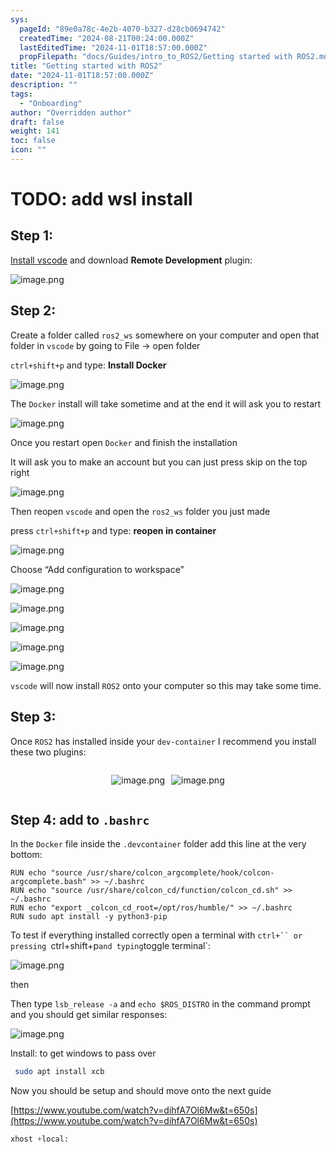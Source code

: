 ```yaml
---
sys:
  pageId: "89e0a78c-4e2b-4070-b327-d28cb0694742"
  createdTime: "2024-08-21T00:24:00.000Z"
  lastEditedTime: "2024-11-01T18:57:00.000Z"
  propFilepath: "docs/Guides/intro_to_ROS2/Getting started with ROS2.md"
title: "Getting started with ROS2"
date: "2024-11-01T18:57:00.000Z"
description: ""
tags:
  - "Onboarding"
author: "Overridden author"
draft: false
weight: 141
toc: false
icon: ""
---
```


# TODO: add wsl install

## Step 1:

[Install vscode](https://code.visualstudio.com/download) and download **Remote Development** plugin:

![image.png](https://prod-files-secure.s3.us-west-2.amazonaws.com/d518164a-d88e-44d1-a4ee-3adb3bd8bce0/efb52993-1881-4a40-b95e-6f020334f022/image.png?X-Amz-Algorithm=AWS4-HMAC-SHA256&X-Amz-Content-Sha256=UNSIGNED-PAYLOAD&X-Amz-Credential=ASIAZI2LB466VCZLE742%2F20250429%2Fus-west-2%2Fs3%2Faws4_request&X-Amz-Date=20250429T070950Z&X-Amz-Expires=3600&X-Amz-Security-Token=IQoJb3JpZ2luX2VjEO%2F%2F%2F%2F%2F%2F%2F%2F%2F%2F%2FwEaCXVzLXdlc3QtMiJIMEYCIQC3KuQC662wabr%2F9lE20fiJqlgwg9m4Ytuf9A%2BXTr2ijgIhAJnVsaMc14lLit4ku82bDzP4b0LNq6yQF3OjSuUSv6mKKogECIj%2F%2F%2F%2F%2F%2F%2F%2F%2F%2FwEQABoMNjM3NDIzMTgzODA1IgxPfeMH5f5qF92vG%2FMq3APFc1KUIGQ0KSXfNeJyHj39iosIacyZGk9CKi9zRjZ2IGMAAYeWdi5OtehCU%2F70p96Ty5bs2Mu6wKqytShf4JmBldLBAH06v9ZVLN1%2FjcSU3%2ByYExeM2FYk0%2FvjWTCClbxv89E220dhTQEsDdU%2B54rE5sfJKC%2BBbbIHCTvz8UUStSzZjRUUvwPBE6Rl%2BHuf5v6AubhuRBZrVwPiy5B%2BJuT0pBq%2FFKyD%2Fqs7UWR9mEk0oADOZ%2F5q2fbQ8PzQ3jM%2Fa%2BnstECExgGzZcpZDF86xN9PnW6tse9xjnScB5cX2zc5bMRwS4LfljJN2Ox7GMdIlREcGGDK%2BQYGRJ2hkLCwI%2FC%2FzZPajrt4usa8WNI6SYBDrmxtom9pMnQWKgkqAwnvL5AxJZkPCCy7NutzSzhKXTJwiz8pjJndiaxIRA6iRT%2FhTjUj1FGzcYybxcOMoR0XHFxybXClGTV4rAeEEWXRgyyso4H6xSxmSxCWL4DXZitWzu5dneyzA8TYPc6pIi4ZhN2g1Gs6q3zrlOQg3YuXHmenSMl1%2BbLZDshbLeXc94CFAxRqZAXUPd2lU6xIeM9tqW2zSqrfpgEOz5P%2FKSPkMZBm%2BgBYOwSse3r1WzUhjtr8J756qTi14NhRAz4hkDDH7sHABjqkAe1HOQRtTBNb6YBtzZyLueHA8kIaSAVSAbs1Fmgvitd2Z8NTk0QJOI6Oo7na4jkdKozoCQFmj84OiZe4n8ubxEnFMTTXlNBZTPW5ghH7WaZKdYcoWIJ3wasLpQ1MpR7uaqC9JLj%2B0TIgclAPwxf23xSIWvse3qGxH8zjD9YGSOk1e%2Btl%2FKI2qn3HunO12A1Z0oCnifUInb8N9Xp5p6Z1TsRLUk4L&X-Amz-Signature=197f0f8559f6a2fffa8cb42f4a9a527d48dad2f712b702b449bd130fb50117d6&X-Amz-SignedHeaders=host&x-id=GetObject)

## Step 2:

Create a folder called `ros2_ws` somewhere on your computer and open that folder in `vscode` by going to File → open folder 

`ctrl+shift+p` and type: **Install Docker**

![image.png](https://prod-files-secure.s3.us-west-2.amazonaws.com/d518164a-d88e-44d1-a4ee-3adb3bd8bce0/2269dc0e-1cd5-47ff-bceb-c04ad9b2eab0/image.png?X-Amz-Algorithm=AWS4-HMAC-SHA256&X-Amz-Content-Sha256=UNSIGNED-PAYLOAD&X-Amz-Credential=ASIAZI2LB466VCZLE742%2F20250429%2Fus-west-2%2Fs3%2Faws4_request&X-Amz-Date=20250429T070950Z&X-Amz-Expires=3600&X-Amz-Security-Token=IQoJb3JpZ2luX2VjEO%2F%2F%2F%2F%2F%2F%2F%2F%2F%2F%2FwEaCXVzLXdlc3QtMiJIMEYCIQC3KuQC662wabr%2F9lE20fiJqlgwg9m4Ytuf9A%2BXTr2ijgIhAJnVsaMc14lLit4ku82bDzP4b0LNq6yQF3OjSuUSv6mKKogECIj%2F%2F%2F%2F%2F%2F%2F%2F%2F%2FwEQABoMNjM3NDIzMTgzODA1IgxPfeMH5f5qF92vG%2FMq3APFc1KUIGQ0KSXfNeJyHj39iosIacyZGk9CKi9zRjZ2IGMAAYeWdi5OtehCU%2F70p96Ty5bs2Mu6wKqytShf4JmBldLBAH06v9ZVLN1%2FjcSU3%2ByYExeM2FYk0%2FvjWTCClbxv89E220dhTQEsDdU%2B54rE5sfJKC%2BBbbIHCTvz8UUStSzZjRUUvwPBE6Rl%2BHuf5v6AubhuRBZrVwPiy5B%2BJuT0pBq%2FFKyD%2Fqs7UWR9mEk0oADOZ%2F5q2fbQ8PzQ3jM%2Fa%2BnstECExgGzZcpZDF86xN9PnW6tse9xjnScB5cX2zc5bMRwS4LfljJN2Ox7GMdIlREcGGDK%2BQYGRJ2hkLCwI%2FC%2FzZPajrt4usa8WNI6SYBDrmxtom9pMnQWKgkqAwnvL5AxJZkPCCy7NutzSzhKXTJwiz8pjJndiaxIRA6iRT%2FhTjUj1FGzcYybxcOMoR0XHFxybXClGTV4rAeEEWXRgyyso4H6xSxmSxCWL4DXZitWzu5dneyzA8TYPc6pIi4ZhN2g1Gs6q3zrlOQg3YuXHmenSMl1%2BbLZDshbLeXc94CFAxRqZAXUPd2lU6xIeM9tqW2zSqrfpgEOz5P%2FKSPkMZBm%2BgBYOwSse3r1WzUhjtr8J756qTi14NhRAz4hkDDH7sHABjqkAe1HOQRtTBNb6YBtzZyLueHA8kIaSAVSAbs1Fmgvitd2Z8NTk0QJOI6Oo7na4jkdKozoCQFmj84OiZe4n8ubxEnFMTTXlNBZTPW5ghH7WaZKdYcoWIJ3wasLpQ1MpR7uaqC9JLj%2B0TIgclAPwxf23xSIWvse3qGxH8zjD9YGSOk1e%2Btl%2FKI2qn3HunO12A1Z0oCnifUInb8N9Xp5p6Z1TsRLUk4L&X-Amz-Signature=80fadd606f660e2d4d35c525b807d93dce4304ff3f45435a6ae2bce13741164c&X-Amz-SignedHeaders=host&x-id=GetObject)

The `Docker` install will take sometime and at the end it will ask you to restart

![image.png](https://prod-files-secure.s3.us-west-2.amazonaws.com/d518164a-d88e-44d1-a4ee-3adb3bd8bce0/ed233f78-be33-4b1f-b89c-9c346c0e961e/image.png?X-Amz-Algorithm=AWS4-HMAC-SHA256&X-Amz-Content-Sha256=UNSIGNED-PAYLOAD&X-Amz-Credential=ASIAZI2LB466VCZLE742%2F20250429%2Fus-west-2%2Fs3%2Faws4_request&X-Amz-Date=20250429T070950Z&X-Amz-Expires=3600&X-Amz-Security-Token=IQoJb3JpZ2luX2VjEO%2F%2F%2F%2F%2F%2F%2F%2F%2F%2F%2FwEaCXVzLXdlc3QtMiJIMEYCIQC3KuQC662wabr%2F9lE20fiJqlgwg9m4Ytuf9A%2BXTr2ijgIhAJnVsaMc14lLit4ku82bDzP4b0LNq6yQF3OjSuUSv6mKKogECIj%2F%2F%2F%2F%2F%2F%2F%2F%2F%2FwEQABoMNjM3NDIzMTgzODA1IgxPfeMH5f5qF92vG%2FMq3APFc1KUIGQ0KSXfNeJyHj39iosIacyZGk9CKi9zRjZ2IGMAAYeWdi5OtehCU%2F70p96Ty5bs2Mu6wKqytShf4JmBldLBAH06v9ZVLN1%2FjcSU3%2ByYExeM2FYk0%2FvjWTCClbxv89E220dhTQEsDdU%2B54rE5sfJKC%2BBbbIHCTvz8UUStSzZjRUUvwPBE6Rl%2BHuf5v6AubhuRBZrVwPiy5B%2BJuT0pBq%2FFKyD%2Fqs7UWR9mEk0oADOZ%2F5q2fbQ8PzQ3jM%2Fa%2BnstECExgGzZcpZDF86xN9PnW6tse9xjnScB5cX2zc5bMRwS4LfljJN2Ox7GMdIlREcGGDK%2BQYGRJ2hkLCwI%2FC%2FzZPajrt4usa8WNI6SYBDrmxtom9pMnQWKgkqAwnvL5AxJZkPCCy7NutzSzhKXTJwiz8pjJndiaxIRA6iRT%2FhTjUj1FGzcYybxcOMoR0XHFxybXClGTV4rAeEEWXRgyyso4H6xSxmSxCWL4DXZitWzu5dneyzA8TYPc6pIi4ZhN2g1Gs6q3zrlOQg3YuXHmenSMl1%2BbLZDshbLeXc94CFAxRqZAXUPd2lU6xIeM9tqW2zSqrfpgEOz5P%2FKSPkMZBm%2BgBYOwSse3r1WzUhjtr8J756qTi14NhRAz4hkDDH7sHABjqkAe1HOQRtTBNb6YBtzZyLueHA8kIaSAVSAbs1Fmgvitd2Z8NTk0QJOI6Oo7na4jkdKozoCQFmj84OiZe4n8ubxEnFMTTXlNBZTPW5ghH7WaZKdYcoWIJ3wasLpQ1MpR7uaqC9JLj%2B0TIgclAPwxf23xSIWvse3qGxH8zjD9YGSOk1e%2Btl%2FKI2qn3HunO12A1Z0oCnifUInb8N9Xp5p6Z1TsRLUk4L&X-Amz-Signature=abd4927a624adfdaa299d53fdcd7418352a4525bbe3ad077a7cad7c1b0a0ed6c&X-Amz-SignedHeaders=host&x-id=GetObject)

Once you restart open `Docker` and finish the installation

It will ask you to make an account but you can just press skip on the top right

![image.png](https://prod-files-secure.s3.us-west-2.amazonaws.com/d518164a-d88e-44d1-a4ee-3adb3bd8bce0/21010ad9-1659-4fd9-9f59-9932a09b2a3d/image.png?X-Amz-Algorithm=AWS4-HMAC-SHA256&X-Amz-Content-Sha256=UNSIGNED-PAYLOAD&X-Amz-Credential=ASIAZI2LB466VCZLE742%2F20250429%2Fus-west-2%2Fs3%2Faws4_request&X-Amz-Date=20250429T070950Z&X-Amz-Expires=3600&X-Amz-Security-Token=IQoJb3JpZ2luX2VjEO%2F%2F%2F%2F%2F%2F%2F%2F%2F%2F%2FwEaCXVzLXdlc3QtMiJIMEYCIQC3KuQC662wabr%2F9lE20fiJqlgwg9m4Ytuf9A%2BXTr2ijgIhAJnVsaMc14lLit4ku82bDzP4b0LNq6yQF3OjSuUSv6mKKogECIj%2F%2F%2F%2F%2F%2F%2F%2F%2F%2FwEQABoMNjM3NDIzMTgzODA1IgxPfeMH5f5qF92vG%2FMq3APFc1KUIGQ0KSXfNeJyHj39iosIacyZGk9CKi9zRjZ2IGMAAYeWdi5OtehCU%2F70p96Ty5bs2Mu6wKqytShf4JmBldLBAH06v9ZVLN1%2FjcSU3%2ByYExeM2FYk0%2FvjWTCClbxv89E220dhTQEsDdU%2B54rE5sfJKC%2BBbbIHCTvz8UUStSzZjRUUvwPBE6Rl%2BHuf5v6AubhuRBZrVwPiy5B%2BJuT0pBq%2FFKyD%2Fqs7UWR9mEk0oADOZ%2F5q2fbQ8PzQ3jM%2Fa%2BnstECExgGzZcpZDF86xN9PnW6tse9xjnScB5cX2zc5bMRwS4LfljJN2Ox7GMdIlREcGGDK%2BQYGRJ2hkLCwI%2FC%2FzZPajrt4usa8WNI6SYBDrmxtom9pMnQWKgkqAwnvL5AxJZkPCCy7NutzSzhKXTJwiz8pjJndiaxIRA6iRT%2FhTjUj1FGzcYybxcOMoR0XHFxybXClGTV4rAeEEWXRgyyso4H6xSxmSxCWL4DXZitWzu5dneyzA8TYPc6pIi4ZhN2g1Gs6q3zrlOQg3YuXHmenSMl1%2BbLZDshbLeXc94CFAxRqZAXUPd2lU6xIeM9tqW2zSqrfpgEOz5P%2FKSPkMZBm%2BgBYOwSse3r1WzUhjtr8J756qTi14NhRAz4hkDDH7sHABjqkAe1HOQRtTBNb6YBtzZyLueHA8kIaSAVSAbs1Fmgvitd2Z8NTk0QJOI6Oo7na4jkdKozoCQFmj84OiZe4n8ubxEnFMTTXlNBZTPW5ghH7WaZKdYcoWIJ3wasLpQ1MpR7uaqC9JLj%2B0TIgclAPwxf23xSIWvse3qGxH8zjD9YGSOk1e%2Btl%2FKI2qn3HunO12A1Z0oCnifUInb8N9Xp5p6Z1TsRLUk4L&X-Amz-Signature=889b297ca2ab968769be890ab7f914ae5a9b4d467e293b64dcc007bf1bf38a8f&X-Amz-SignedHeaders=host&x-id=GetObject)

Then reopen `vscode` and open the `ros2_ws` folder you just made

press `ctrl+shift+p` and type: **reopen in container**

![image.png](https://prod-files-secure.s3.us-west-2.amazonaws.com/d518164a-d88e-44d1-a4ee-3adb3bd8bce0/4e93b8c2-41ad-488c-8095-c74205196118/image.png?X-Amz-Algorithm=AWS4-HMAC-SHA256&X-Amz-Content-Sha256=UNSIGNED-PAYLOAD&X-Amz-Credential=ASIAZI2LB466VCZLE742%2F20250429%2Fus-west-2%2Fs3%2Faws4_request&X-Amz-Date=20250429T070950Z&X-Amz-Expires=3600&X-Amz-Security-Token=IQoJb3JpZ2luX2VjEO%2F%2F%2F%2F%2F%2F%2F%2F%2F%2F%2FwEaCXVzLXdlc3QtMiJIMEYCIQC3KuQC662wabr%2F9lE20fiJqlgwg9m4Ytuf9A%2BXTr2ijgIhAJnVsaMc14lLit4ku82bDzP4b0LNq6yQF3OjSuUSv6mKKogECIj%2F%2F%2F%2F%2F%2F%2F%2F%2F%2FwEQABoMNjM3NDIzMTgzODA1IgxPfeMH5f5qF92vG%2FMq3APFc1KUIGQ0KSXfNeJyHj39iosIacyZGk9CKi9zRjZ2IGMAAYeWdi5OtehCU%2F70p96Ty5bs2Mu6wKqytShf4JmBldLBAH06v9ZVLN1%2FjcSU3%2ByYExeM2FYk0%2FvjWTCClbxv89E220dhTQEsDdU%2B54rE5sfJKC%2BBbbIHCTvz8UUStSzZjRUUvwPBE6Rl%2BHuf5v6AubhuRBZrVwPiy5B%2BJuT0pBq%2FFKyD%2Fqs7UWR9mEk0oADOZ%2F5q2fbQ8PzQ3jM%2Fa%2BnstECExgGzZcpZDF86xN9PnW6tse9xjnScB5cX2zc5bMRwS4LfljJN2Ox7GMdIlREcGGDK%2BQYGRJ2hkLCwI%2FC%2FzZPajrt4usa8WNI6SYBDrmxtom9pMnQWKgkqAwnvL5AxJZkPCCy7NutzSzhKXTJwiz8pjJndiaxIRA6iRT%2FhTjUj1FGzcYybxcOMoR0XHFxybXClGTV4rAeEEWXRgyyso4H6xSxmSxCWL4DXZitWzu5dneyzA8TYPc6pIi4ZhN2g1Gs6q3zrlOQg3YuXHmenSMl1%2BbLZDshbLeXc94CFAxRqZAXUPd2lU6xIeM9tqW2zSqrfpgEOz5P%2FKSPkMZBm%2BgBYOwSse3r1WzUhjtr8J756qTi14NhRAz4hkDDH7sHABjqkAe1HOQRtTBNb6YBtzZyLueHA8kIaSAVSAbs1Fmgvitd2Z8NTk0QJOI6Oo7na4jkdKozoCQFmj84OiZe4n8ubxEnFMTTXlNBZTPW5ghH7WaZKdYcoWIJ3wasLpQ1MpR7uaqC9JLj%2B0TIgclAPwxf23xSIWvse3qGxH8zjD9YGSOk1e%2Btl%2FKI2qn3HunO12A1Z0oCnifUInb8N9Xp5p6Z1TsRLUk4L&X-Amz-Signature=1ce3c877ae48be139332266e7d15495cc9b66396181797bb6cbcc3a7f8ed6e47&X-Amz-SignedHeaders=host&x-id=GetObject)

Choose “Add configuration to workspace”

![image.png](https://prod-files-secure.s3.us-west-2.amazonaws.com/d518164a-d88e-44d1-a4ee-3adb3bd8bce0/9560b282-5060-4989-ba37-97e7b2c22476/image.png?X-Amz-Algorithm=AWS4-HMAC-SHA256&X-Amz-Content-Sha256=UNSIGNED-PAYLOAD&X-Amz-Credential=ASIAZI2LB466VCZLE742%2F20250429%2Fus-west-2%2Fs3%2Faws4_request&X-Amz-Date=20250429T070950Z&X-Amz-Expires=3600&X-Amz-Security-Token=IQoJb3JpZ2luX2VjEO%2F%2F%2F%2F%2F%2F%2F%2F%2F%2F%2FwEaCXVzLXdlc3QtMiJIMEYCIQC3KuQC662wabr%2F9lE20fiJqlgwg9m4Ytuf9A%2BXTr2ijgIhAJnVsaMc14lLit4ku82bDzP4b0LNq6yQF3OjSuUSv6mKKogECIj%2F%2F%2F%2F%2F%2F%2F%2F%2F%2FwEQABoMNjM3NDIzMTgzODA1IgxPfeMH5f5qF92vG%2FMq3APFc1KUIGQ0KSXfNeJyHj39iosIacyZGk9CKi9zRjZ2IGMAAYeWdi5OtehCU%2F70p96Ty5bs2Mu6wKqytShf4JmBldLBAH06v9ZVLN1%2FjcSU3%2ByYExeM2FYk0%2FvjWTCClbxv89E220dhTQEsDdU%2B54rE5sfJKC%2BBbbIHCTvz8UUStSzZjRUUvwPBE6Rl%2BHuf5v6AubhuRBZrVwPiy5B%2BJuT0pBq%2FFKyD%2Fqs7UWR9mEk0oADOZ%2F5q2fbQ8PzQ3jM%2Fa%2BnstECExgGzZcpZDF86xN9PnW6tse9xjnScB5cX2zc5bMRwS4LfljJN2Ox7GMdIlREcGGDK%2BQYGRJ2hkLCwI%2FC%2FzZPajrt4usa8WNI6SYBDrmxtom9pMnQWKgkqAwnvL5AxJZkPCCy7NutzSzhKXTJwiz8pjJndiaxIRA6iRT%2FhTjUj1FGzcYybxcOMoR0XHFxybXClGTV4rAeEEWXRgyyso4H6xSxmSxCWL4DXZitWzu5dneyzA8TYPc6pIi4ZhN2g1Gs6q3zrlOQg3YuXHmenSMl1%2BbLZDshbLeXc94CFAxRqZAXUPd2lU6xIeM9tqW2zSqrfpgEOz5P%2FKSPkMZBm%2BgBYOwSse3r1WzUhjtr8J756qTi14NhRAz4hkDDH7sHABjqkAe1HOQRtTBNb6YBtzZyLueHA8kIaSAVSAbs1Fmgvitd2Z8NTk0QJOI6Oo7na4jkdKozoCQFmj84OiZe4n8ubxEnFMTTXlNBZTPW5ghH7WaZKdYcoWIJ3wasLpQ1MpR7uaqC9JLj%2B0TIgclAPwxf23xSIWvse3qGxH8zjD9YGSOk1e%2Btl%2FKI2qn3HunO12A1Z0oCnifUInb8N9Xp5p6Z1TsRLUk4L&X-Amz-Signature=5195629493182c22320e4551dca5df892438d4bdee8535b025e269079b1f7b86&X-Amz-SignedHeaders=host&x-id=GetObject)

![image.png](https://prod-files-secure.s3.us-west-2.amazonaws.com/d518164a-d88e-44d1-a4ee-3adb3bd8bce0/2ee63f81-886b-48e8-a553-dc6e5eac99e4/image.png?X-Amz-Algorithm=AWS4-HMAC-SHA256&X-Amz-Content-Sha256=UNSIGNED-PAYLOAD&X-Amz-Credential=ASIAZI2LB466VCZLE742%2F20250429%2Fus-west-2%2Fs3%2Faws4_request&X-Amz-Date=20250429T070950Z&X-Amz-Expires=3600&X-Amz-Security-Token=IQoJb3JpZ2luX2VjEO%2F%2F%2F%2F%2F%2F%2F%2F%2F%2F%2FwEaCXVzLXdlc3QtMiJIMEYCIQC3KuQC662wabr%2F9lE20fiJqlgwg9m4Ytuf9A%2BXTr2ijgIhAJnVsaMc14lLit4ku82bDzP4b0LNq6yQF3OjSuUSv6mKKogECIj%2F%2F%2F%2F%2F%2F%2F%2F%2F%2FwEQABoMNjM3NDIzMTgzODA1IgxPfeMH5f5qF92vG%2FMq3APFc1KUIGQ0KSXfNeJyHj39iosIacyZGk9CKi9zRjZ2IGMAAYeWdi5OtehCU%2F70p96Ty5bs2Mu6wKqytShf4JmBldLBAH06v9ZVLN1%2FjcSU3%2ByYExeM2FYk0%2FvjWTCClbxv89E220dhTQEsDdU%2B54rE5sfJKC%2BBbbIHCTvz8UUStSzZjRUUvwPBE6Rl%2BHuf5v6AubhuRBZrVwPiy5B%2BJuT0pBq%2FFKyD%2Fqs7UWR9mEk0oADOZ%2F5q2fbQ8PzQ3jM%2Fa%2BnstECExgGzZcpZDF86xN9PnW6tse9xjnScB5cX2zc5bMRwS4LfljJN2Ox7GMdIlREcGGDK%2BQYGRJ2hkLCwI%2FC%2FzZPajrt4usa8WNI6SYBDrmxtom9pMnQWKgkqAwnvL5AxJZkPCCy7NutzSzhKXTJwiz8pjJndiaxIRA6iRT%2FhTjUj1FGzcYybxcOMoR0XHFxybXClGTV4rAeEEWXRgyyso4H6xSxmSxCWL4DXZitWzu5dneyzA8TYPc6pIi4ZhN2g1Gs6q3zrlOQg3YuXHmenSMl1%2BbLZDshbLeXc94CFAxRqZAXUPd2lU6xIeM9tqW2zSqrfpgEOz5P%2FKSPkMZBm%2BgBYOwSse3r1WzUhjtr8J756qTi14NhRAz4hkDDH7sHABjqkAe1HOQRtTBNb6YBtzZyLueHA8kIaSAVSAbs1Fmgvitd2Z8NTk0QJOI6Oo7na4jkdKozoCQFmj84OiZe4n8ubxEnFMTTXlNBZTPW5ghH7WaZKdYcoWIJ3wasLpQ1MpR7uaqC9JLj%2B0TIgclAPwxf23xSIWvse3qGxH8zjD9YGSOk1e%2Btl%2FKI2qn3HunO12A1Z0oCnifUInb8N9Xp5p6Z1TsRLUk4L&X-Amz-Signature=8464647a0696142c6c092c4ada4eb8968a1dd4cdf80d58419a4c3e4f74a717e7&X-Amz-SignedHeaders=host&x-id=GetObject)

![image.png](https://prod-files-secure.s3.us-west-2.amazonaws.com/d518164a-d88e-44d1-a4ee-3adb3bd8bce0/ae1580b2-b048-407e-aed9-b584224a7a04/image.png?X-Amz-Algorithm=AWS4-HMAC-SHA256&X-Amz-Content-Sha256=UNSIGNED-PAYLOAD&X-Amz-Credential=ASIAZI2LB466VCZLE742%2F20250429%2Fus-west-2%2Fs3%2Faws4_request&X-Amz-Date=20250429T070950Z&X-Amz-Expires=3600&X-Amz-Security-Token=IQoJb3JpZ2luX2VjEO%2F%2F%2F%2F%2F%2F%2F%2F%2F%2F%2FwEaCXVzLXdlc3QtMiJIMEYCIQC3KuQC662wabr%2F9lE20fiJqlgwg9m4Ytuf9A%2BXTr2ijgIhAJnVsaMc14lLit4ku82bDzP4b0LNq6yQF3OjSuUSv6mKKogECIj%2F%2F%2F%2F%2F%2F%2F%2F%2F%2FwEQABoMNjM3NDIzMTgzODA1IgxPfeMH5f5qF92vG%2FMq3APFc1KUIGQ0KSXfNeJyHj39iosIacyZGk9CKi9zRjZ2IGMAAYeWdi5OtehCU%2F70p96Ty5bs2Mu6wKqytShf4JmBldLBAH06v9ZVLN1%2FjcSU3%2ByYExeM2FYk0%2FvjWTCClbxv89E220dhTQEsDdU%2B54rE5sfJKC%2BBbbIHCTvz8UUStSzZjRUUvwPBE6Rl%2BHuf5v6AubhuRBZrVwPiy5B%2BJuT0pBq%2FFKyD%2Fqs7UWR9mEk0oADOZ%2F5q2fbQ8PzQ3jM%2Fa%2BnstECExgGzZcpZDF86xN9PnW6tse9xjnScB5cX2zc5bMRwS4LfljJN2Ox7GMdIlREcGGDK%2BQYGRJ2hkLCwI%2FC%2FzZPajrt4usa8WNI6SYBDrmxtom9pMnQWKgkqAwnvL5AxJZkPCCy7NutzSzhKXTJwiz8pjJndiaxIRA6iRT%2FhTjUj1FGzcYybxcOMoR0XHFxybXClGTV4rAeEEWXRgyyso4H6xSxmSxCWL4DXZitWzu5dneyzA8TYPc6pIi4ZhN2g1Gs6q3zrlOQg3YuXHmenSMl1%2BbLZDshbLeXc94CFAxRqZAXUPd2lU6xIeM9tqW2zSqrfpgEOz5P%2FKSPkMZBm%2BgBYOwSse3r1WzUhjtr8J756qTi14NhRAz4hkDDH7sHABjqkAe1HOQRtTBNb6YBtzZyLueHA8kIaSAVSAbs1Fmgvitd2Z8NTk0QJOI6Oo7na4jkdKozoCQFmj84OiZe4n8ubxEnFMTTXlNBZTPW5ghH7WaZKdYcoWIJ3wasLpQ1MpR7uaqC9JLj%2B0TIgclAPwxf23xSIWvse3qGxH8zjD9YGSOk1e%2Btl%2FKI2qn3HunO12A1Z0oCnifUInb8N9Xp5p6Z1TsRLUk4L&X-Amz-Signature=c1ab5abcc4c85516846590559688b201932b9c625457360e704885ad81a71e66&X-Amz-SignedHeaders=host&x-id=GetObject)

![image.png](https://prod-files-secure.s3.us-west-2.amazonaws.com/d518164a-d88e-44d1-a4ee-3adb3bd8bce0/53255b28-f75e-430f-b9e3-c0ac8577e42b/image.png?X-Amz-Algorithm=AWS4-HMAC-SHA256&X-Amz-Content-Sha256=UNSIGNED-PAYLOAD&X-Amz-Credential=ASIAZI2LB466VCZLE742%2F20250429%2Fus-west-2%2Fs3%2Faws4_request&X-Amz-Date=20250429T070950Z&X-Amz-Expires=3600&X-Amz-Security-Token=IQoJb3JpZ2luX2VjEO%2F%2F%2F%2F%2F%2F%2F%2F%2F%2F%2FwEaCXVzLXdlc3QtMiJIMEYCIQC3KuQC662wabr%2F9lE20fiJqlgwg9m4Ytuf9A%2BXTr2ijgIhAJnVsaMc14lLit4ku82bDzP4b0LNq6yQF3OjSuUSv6mKKogECIj%2F%2F%2F%2F%2F%2F%2F%2F%2F%2FwEQABoMNjM3NDIzMTgzODA1IgxPfeMH5f5qF92vG%2FMq3APFc1KUIGQ0KSXfNeJyHj39iosIacyZGk9CKi9zRjZ2IGMAAYeWdi5OtehCU%2F70p96Ty5bs2Mu6wKqytShf4JmBldLBAH06v9ZVLN1%2FjcSU3%2ByYExeM2FYk0%2FvjWTCClbxv89E220dhTQEsDdU%2B54rE5sfJKC%2BBbbIHCTvz8UUStSzZjRUUvwPBE6Rl%2BHuf5v6AubhuRBZrVwPiy5B%2BJuT0pBq%2FFKyD%2Fqs7UWR9mEk0oADOZ%2F5q2fbQ8PzQ3jM%2Fa%2BnstECExgGzZcpZDF86xN9PnW6tse9xjnScB5cX2zc5bMRwS4LfljJN2Ox7GMdIlREcGGDK%2BQYGRJ2hkLCwI%2FC%2FzZPajrt4usa8WNI6SYBDrmxtom9pMnQWKgkqAwnvL5AxJZkPCCy7NutzSzhKXTJwiz8pjJndiaxIRA6iRT%2FhTjUj1FGzcYybxcOMoR0XHFxybXClGTV4rAeEEWXRgyyso4H6xSxmSxCWL4DXZitWzu5dneyzA8TYPc6pIi4ZhN2g1Gs6q3zrlOQg3YuXHmenSMl1%2BbLZDshbLeXc94CFAxRqZAXUPd2lU6xIeM9tqW2zSqrfpgEOz5P%2FKSPkMZBm%2BgBYOwSse3r1WzUhjtr8J756qTi14NhRAz4hkDDH7sHABjqkAe1HOQRtTBNb6YBtzZyLueHA8kIaSAVSAbs1Fmgvitd2Z8NTk0QJOI6Oo7na4jkdKozoCQFmj84OiZe4n8ubxEnFMTTXlNBZTPW5ghH7WaZKdYcoWIJ3wasLpQ1MpR7uaqC9JLj%2B0TIgclAPwxf23xSIWvse3qGxH8zjD9YGSOk1e%2Btl%2FKI2qn3HunO12A1Z0oCnifUInb8N9Xp5p6Z1TsRLUk4L&X-Amz-Signature=3ef42b5a028f63c891f86c0f536ce14826da97d510d26d0ae737e5a42f0e9e4b&X-Amz-SignedHeaders=host&x-id=GetObject)

![image.png](https://prod-files-secure.s3.us-west-2.amazonaws.com/d518164a-d88e-44d1-a4ee-3adb3bd8bce0/7c562767-5af9-4ffb-97d1-327bcdf4ee00/image.png?X-Amz-Algorithm=AWS4-HMAC-SHA256&X-Amz-Content-Sha256=UNSIGNED-PAYLOAD&X-Amz-Credential=ASIAZI2LB466VCZLE742%2F20250429%2Fus-west-2%2Fs3%2Faws4_request&X-Amz-Date=20250429T070950Z&X-Amz-Expires=3600&X-Amz-Security-Token=IQoJb3JpZ2luX2VjEO%2F%2F%2F%2F%2F%2F%2F%2F%2F%2F%2FwEaCXVzLXdlc3QtMiJIMEYCIQC3KuQC662wabr%2F9lE20fiJqlgwg9m4Ytuf9A%2BXTr2ijgIhAJnVsaMc14lLit4ku82bDzP4b0LNq6yQF3OjSuUSv6mKKogECIj%2F%2F%2F%2F%2F%2F%2F%2F%2F%2FwEQABoMNjM3NDIzMTgzODA1IgxPfeMH5f5qF92vG%2FMq3APFc1KUIGQ0KSXfNeJyHj39iosIacyZGk9CKi9zRjZ2IGMAAYeWdi5OtehCU%2F70p96Ty5bs2Mu6wKqytShf4JmBldLBAH06v9ZVLN1%2FjcSU3%2ByYExeM2FYk0%2FvjWTCClbxv89E220dhTQEsDdU%2B54rE5sfJKC%2BBbbIHCTvz8UUStSzZjRUUvwPBE6Rl%2BHuf5v6AubhuRBZrVwPiy5B%2BJuT0pBq%2FFKyD%2Fqs7UWR9mEk0oADOZ%2F5q2fbQ8PzQ3jM%2Fa%2BnstECExgGzZcpZDF86xN9PnW6tse9xjnScB5cX2zc5bMRwS4LfljJN2Ox7GMdIlREcGGDK%2BQYGRJ2hkLCwI%2FC%2FzZPajrt4usa8WNI6SYBDrmxtom9pMnQWKgkqAwnvL5AxJZkPCCy7NutzSzhKXTJwiz8pjJndiaxIRA6iRT%2FhTjUj1FGzcYybxcOMoR0XHFxybXClGTV4rAeEEWXRgyyso4H6xSxmSxCWL4DXZitWzu5dneyzA8TYPc6pIi4ZhN2g1Gs6q3zrlOQg3YuXHmenSMl1%2BbLZDshbLeXc94CFAxRqZAXUPd2lU6xIeM9tqW2zSqrfpgEOz5P%2FKSPkMZBm%2BgBYOwSse3r1WzUhjtr8J756qTi14NhRAz4hkDDH7sHABjqkAe1HOQRtTBNb6YBtzZyLueHA8kIaSAVSAbs1Fmgvitd2Z8NTk0QJOI6Oo7na4jkdKozoCQFmj84OiZe4n8ubxEnFMTTXlNBZTPW5ghH7WaZKdYcoWIJ3wasLpQ1MpR7uaqC9JLj%2B0TIgclAPwxf23xSIWvse3qGxH8zjD9YGSOk1e%2Btl%2FKI2qn3HunO12A1Z0oCnifUInb8N9Xp5p6Z1TsRLUk4L&X-Amz-Signature=36c9e91ebb2d1d1fc51a7432d50ca63e0bc8d4ab5d060b4925f4ff5ab8219070&X-Amz-SignedHeaders=host&x-id=GetObject)

`vscode` will now install `ROS2` onto your computer so this may take some time.

## Step 3:

Once `ROS2` has installed inside your `dev-container` I recommend you install these two plugins:

<div style="display: flex;flex-direction: row; column-gap:10px; max-width: 630px;justify-content: center;">
<div>

![image.png](https://prod-files-secure.s3.us-west-2.amazonaws.com/d518164a-d88e-44d1-a4ee-3adb3bd8bce0/3fc3d550-5a54-4ba1-ba6b-faa01cdb7369/image.png?X-Amz-Algorithm=AWS4-HMAC-SHA256&X-Amz-Content-Sha256=UNSIGNED-PAYLOAD&X-Amz-Credential=ASIAZI2LB4663EAZFAEO%2F20250429%2Fus-west-2%2Fs3%2Faws4_request&X-Amz-Date=20250429T070952Z&X-Amz-Expires=3600&X-Amz-Security-Token=IQoJb3JpZ2luX2VjEO%2F%2F%2F%2F%2F%2F%2F%2F%2F%2F%2FwEaCXVzLXdlc3QtMiJGMEQCIFr%2BXc1CcqHaUZ%2BZ9PPdgYoEkArqfaW2%2FSehp6N%2Fs3S6AiBlpPiZpjC0OXs5Nhxbq7Sh49yl1cmAzublyP9v%2BjqstCqIBAiI%2F%2F%2F%2F%2F%2F%2F%2F%2F%2F8BEAAaDDYzNzQyMzE4MzgwNSIMmoKwuKiosIcitOCtKtwD%2FfnqOFWxADb2wBg4neao2FYU2asaMuvY6HOTT%2BG2PVmyL1JWGNyKpnHd5YfUCIuv7xf9Y1GMR%2Bjfi23mFVQhd9MIO6jv6FeeS6c0k57SPH7grwcj0iaxuGi83HQ1crbvQKcJyq3eszXbGPJy8udMCQ9KcOsKgYJ3Hs12qg1R9hf2eaevJSnUoiPA7cThmLoD2G4cjhcR4t41KksiDF1GhVigzNCKN5GaAwYPBfTIN%2FTANFAXKsA0BWl2tKI6%2FpD65SHJ%2B5J99I2WDrYFmXirNgLMvwXMpIPwmLM9ZjSo72y0BKilv2zJ6JGQwjKM9qrY1yIA3ZDar8vNU%2FgcyqLQqGkKgyOUUZYR1UijZVmWd9jW7V8w5lQQyZ68tZsZBKxa%2BtNhSXQcskaNsfIp3h0jmtGRpCGibNzZedqF2o8OYVmrHPemxgqwvTwkQ91%2BVJBpgkL4s4fbLJz2GbO9FY0OwpMUr8aeCt6oV5RPuLNVBknfpsDa6wEO2hp6bm6JYkWghoeV21If5lKD%2B92T0nlCYo2FZyOw%2BeXS2BM0Y311cS0d1OoHqoFVkoKj%2FoNyukU87fqMUb1ht82lgIGtOgBEX%2Bwun5tBarQSxhdUW072kMa1Dw2UeB8%2F%2FKZtZ2QwuO%2FBwAY6pgHxlrSG%2F6wj6r5UDVq5LLWobug1ODhXv82ln5IdMoP9YRAnzupRKaVrSbypyDsLfPBNPV9SmW8zLZePA9kufXsYWClO4%2BblyF2yz1f7stfiDBM7EHIJusdju1N7%2Bo6Y0Zvp6ZInIGc1Wn0%2B0Rqmus9jkkJTrSDB5YMOEcXtHseGHeIeIvMYDeiBvegjqLCnntMxh%2BW7WxWxliOsrzD7Zy%2BGXm1%2FBEyv&X-Amz-Signature=a034922fe97d5be95040df56607ee1e4b86cbb7d56be5f425ac2633d1b75e1ec&X-Amz-SignedHeaders=host&x-id=GetObject)

</div>
<div>

![image.png](https://prod-files-secure.s3.us-west-2.amazonaws.com/d518164a-d88e-44d1-a4ee-3adb3bd8bce0/d994cc66-13c2-4093-a5a3-f84cf4601a82/image.png?X-Amz-Algorithm=AWS4-HMAC-SHA256&X-Amz-Content-Sha256=UNSIGNED-PAYLOAD&X-Amz-Credential=ASIAZI2LB466ZVMGMVYZ%2F20250429%2Fus-west-2%2Fs3%2Faws4_request&X-Amz-Date=20250429T070952Z&X-Amz-Expires=3600&X-Amz-Security-Token=IQoJb3JpZ2luX2VjEO%2F%2F%2F%2F%2F%2F%2F%2F%2F%2F%2FwEaCXVzLXdlc3QtMiJHMEUCIBvj7d1LAnxBsaGkFdq2hkOGMropCJNpa3X%2FwKpsJFVRAiEA8JhkcOWJcy1NRgh8A38xl%2FTnP6Y%2BRWOQnGqhRpelzkYqiAQIiP%2F%2F%2F%2F%2F%2F%2F%2F%2F%2FARAAGgw2Mzc0MjMxODM4MDUiDNN9G557OAhzwCdEHyrcA9%2FMYVrzHXO7aw5fYKtyjX1VKIWURl2zlecAdW%2BdhRhZqvy0rwR4aLwDUFJ8%2B5EKKrpkZ2BUPGZkYn2Me0gGMURkb4r3oynriJL4s0PmIezyl%2Fikn8vMcWFYDvyBPcZmoBWnMt3FJleOWIb3t3oslX1ps3goxchTt%2F%2FXI9PGuBVK11cH6Rw9Rp8fVkINoO1883lnUUyVqpvSAUmlVf%2BsL%2BVSaJSqKzeQZOWxlZNXnZT6o9ImMG645Nq0NAUq1lycNaO7q166AP0245l%2BsRONRfPbJG4ZsuAZRZmD%2Fbu37gPPEoepiclmYXUQQ9WA99AFYjcKUBeTWSD0VRYF65u2gymO3FcOG3nWcvNfPsojqKKXOLPuFrRLlCkSmsWzQnVc9pAGRwrsaZ9i7ibbDn82Zhjo0HbII9889uUte3e0aEBMQUiVUlNaP5cVI%2BWZs6FKhDn%2FToCtrhcMkfbqyMMjF6bUmlQwFDfv6uCpXJaSWKCxLdAmNtcFvHgT%2Byez531qWwmqCPA%2BTGxfC5b5v5g8IXZjLNsYfS6cLAuvjyGKyu8q2pjt1SLIfRZ07ruVtTWXjBTB%2FhUj863mXJDjgNe5o%2Fw%2FvNDa1OW%2BHb%2Fu13GCvICxGLQcKdtXoHTYs2sfMM7twcAGOqUBBV%2FjYknuejiMsh7mDBFmhxAQnGIoRKeoylHXrWWlOJcTqC6W0G9m2D4wMc2NE2S27H7YMosc5KdszWmo8zdN1fFL9lPaCLTwwWdpsjWxbvB1tRtAFYCPXTvXZ%2BDVAz1C11z5WhM%2FbcSZOI5489s%2FnXuX2cvI5hXs6L8Dj%2F2J%2FfFPQ6qU5Q6%2BU5pBTh6R2%2FfVwp5tgjq8EKftCJdD1NL4Wgd%2BfgrY&X-Amz-Signature=964f417f2f20b93e789befad4baff312436065a7eed20edbcb8eaa2377d8a8b5&X-Amz-SignedHeaders=host&x-id=GetObject)

</div>
</div>

## Step 4: add to `.bashrc`

In the `Docker` file inside the `.devcontainer` folder add this line at the very bottom: 

```docker
RUN echo "source /usr/share/colcon_argcomplete/hook/colcon-argcomplete.bash" >> ~/.bashrc
RUN echo "source /usr/share/colcon_cd/function/colcon_cd.sh" >> ~/.bashrc
RUN echo "export _colcon_cd_root=/opt/ros/humble/" >> ~/.bashrc
RUN sudo apt install -y python3-pip 
```

To test if everything installed correctly open a terminal with `ctrl+`` or pressing `ctrl+shift+p` and typing `toggle terminal`:

![image.png](https://prod-files-secure.s3.us-west-2.amazonaws.com/d518164a-d88e-44d1-a4ee-3adb3bd8bce0/6a4943d8-b04e-4c02-9a58-775f3384d1a5/image.png?X-Amz-Algorithm=AWS4-HMAC-SHA256&X-Amz-Content-Sha256=UNSIGNED-PAYLOAD&X-Amz-Credential=ASIAZI2LB466VCZLE742%2F20250429%2Fus-west-2%2Fs3%2Faws4_request&X-Amz-Date=20250429T070950Z&X-Amz-Expires=3600&X-Amz-Security-Token=IQoJb3JpZ2luX2VjEO%2F%2F%2F%2F%2F%2F%2F%2F%2F%2F%2FwEaCXVzLXdlc3QtMiJIMEYCIQC3KuQC662wabr%2F9lE20fiJqlgwg9m4Ytuf9A%2BXTr2ijgIhAJnVsaMc14lLit4ku82bDzP4b0LNq6yQF3OjSuUSv6mKKogECIj%2F%2F%2F%2F%2F%2F%2F%2F%2F%2FwEQABoMNjM3NDIzMTgzODA1IgxPfeMH5f5qF92vG%2FMq3APFc1KUIGQ0KSXfNeJyHj39iosIacyZGk9CKi9zRjZ2IGMAAYeWdi5OtehCU%2F70p96Ty5bs2Mu6wKqytShf4JmBldLBAH06v9ZVLN1%2FjcSU3%2ByYExeM2FYk0%2FvjWTCClbxv89E220dhTQEsDdU%2B54rE5sfJKC%2BBbbIHCTvz8UUStSzZjRUUvwPBE6Rl%2BHuf5v6AubhuRBZrVwPiy5B%2BJuT0pBq%2FFKyD%2Fqs7UWR9mEk0oADOZ%2F5q2fbQ8PzQ3jM%2Fa%2BnstECExgGzZcpZDF86xN9PnW6tse9xjnScB5cX2zc5bMRwS4LfljJN2Ox7GMdIlREcGGDK%2BQYGRJ2hkLCwI%2FC%2FzZPajrt4usa8WNI6SYBDrmxtom9pMnQWKgkqAwnvL5AxJZkPCCy7NutzSzhKXTJwiz8pjJndiaxIRA6iRT%2FhTjUj1FGzcYybxcOMoR0XHFxybXClGTV4rAeEEWXRgyyso4H6xSxmSxCWL4DXZitWzu5dneyzA8TYPc6pIi4ZhN2g1Gs6q3zrlOQg3YuXHmenSMl1%2BbLZDshbLeXc94CFAxRqZAXUPd2lU6xIeM9tqW2zSqrfpgEOz5P%2FKSPkMZBm%2BgBYOwSse3r1WzUhjtr8J756qTi14NhRAz4hkDDH7sHABjqkAe1HOQRtTBNb6YBtzZyLueHA8kIaSAVSAbs1Fmgvitd2Z8NTk0QJOI6Oo7na4jkdKozoCQFmj84OiZe4n8ubxEnFMTTXlNBZTPW5ghH7WaZKdYcoWIJ3wasLpQ1MpR7uaqC9JLj%2B0TIgclAPwxf23xSIWvse3qGxH8zjD9YGSOk1e%2Btl%2FKI2qn3HunO12A1Z0oCnifUInb8N9Xp5p6Z1TsRLUk4L&X-Amz-Signature=2d1b786f2595488cb086a94e1c33813768a9ebdfa24a163215d0fd5c2d2b44f1&X-Amz-SignedHeaders=host&x-id=GetObject)

then 

Then type `lsb_release -a` and `echo $ROS_DISTRO` in the command prompt and you should get similar responses:

![image.png](https://prod-files-secure.s3.us-west-2.amazonaws.com/d518164a-d88e-44d1-a4ee-3adb3bd8bce0/3e635dec-a805-4e85-8b9e-d000e5b71a4e/image.png?X-Amz-Algorithm=AWS4-HMAC-SHA256&X-Amz-Content-Sha256=UNSIGNED-PAYLOAD&X-Amz-Credential=ASIAZI2LB466VCZLE742%2F20250429%2Fus-west-2%2Fs3%2Faws4_request&X-Amz-Date=20250429T070950Z&X-Amz-Expires=3600&X-Amz-Security-Token=IQoJb3JpZ2luX2VjEO%2F%2F%2F%2F%2F%2F%2F%2F%2F%2F%2FwEaCXVzLXdlc3QtMiJIMEYCIQC3KuQC662wabr%2F9lE20fiJqlgwg9m4Ytuf9A%2BXTr2ijgIhAJnVsaMc14lLit4ku82bDzP4b0LNq6yQF3OjSuUSv6mKKogECIj%2F%2F%2F%2F%2F%2F%2F%2F%2F%2FwEQABoMNjM3NDIzMTgzODA1IgxPfeMH5f5qF92vG%2FMq3APFc1KUIGQ0KSXfNeJyHj39iosIacyZGk9CKi9zRjZ2IGMAAYeWdi5OtehCU%2F70p96Ty5bs2Mu6wKqytShf4JmBldLBAH06v9ZVLN1%2FjcSU3%2ByYExeM2FYk0%2FvjWTCClbxv89E220dhTQEsDdU%2B54rE5sfJKC%2BBbbIHCTvz8UUStSzZjRUUvwPBE6Rl%2BHuf5v6AubhuRBZrVwPiy5B%2BJuT0pBq%2FFKyD%2Fqs7UWR9mEk0oADOZ%2F5q2fbQ8PzQ3jM%2Fa%2BnstECExgGzZcpZDF86xN9PnW6tse9xjnScB5cX2zc5bMRwS4LfljJN2Ox7GMdIlREcGGDK%2BQYGRJ2hkLCwI%2FC%2FzZPajrt4usa8WNI6SYBDrmxtom9pMnQWKgkqAwnvL5AxJZkPCCy7NutzSzhKXTJwiz8pjJndiaxIRA6iRT%2FhTjUj1FGzcYybxcOMoR0XHFxybXClGTV4rAeEEWXRgyyso4H6xSxmSxCWL4DXZitWzu5dneyzA8TYPc6pIi4ZhN2g1Gs6q3zrlOQg3YuXHmenSMl1%2BbLZDshbLeXc94CFAxRqZAXUPd2lU6xIeM9tqW2zSqrfpgEOz5P%2FKSPkMZBm%2BgBYOwSse3r1WzUhjtr8J756qTi14NhRAz4hkDDH7sHABjqkAe1HOQRtTBNb6YBtzZyLueHA8kIaSAVSAbs1Fmgvitd2Z8NTk0QJOI6Oo7na4jkdKozoCQFmj84OiZe4n8ubxEnFMTTXlNBZTPW5ghH7WaZKdYcoWIJ3wasLpQ1MpR7uaqC9JLj%2B0TIgclAPwxf23xSIWvse3qGxH8zjD9YGSOk1e%2Btl%2FKI2qn3HunO12A1Z0oCnifUInb8N9Xp5p6Z1TsRLUk4L&X-Amz-Signature=6e0a7f89b55af6b0307d3a9b4e26322ec2dfd22af77b3006add0e008632b28d7&X-Amz-SignedHeaders=host&x-id=GetObject)

Install:  to get windows to pass over

```bash
 sudo apt install xcb
```

Now you should be setup and should move onto the next guide 

[https://www.youtube.com/watch?v=dihfA7Ol6Mw&t=650s](https://www.youtube.com/watch?v=dihfA7Ol6Mw&t=650s)

```python
xhost +local:
```
